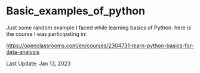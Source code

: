 # Basic_examples_of_python
Just some random example I faced while learning basics of Python.
here is the course I was participating in:

  https://openclassrooms.com/en/courses/2304731-learn-python-basics-for-data-analysis

Last Update: Jan 13, 2023




